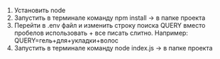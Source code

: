 1) Установить node
2) Запустить в терминале команду npm install -> в папке проекта 
3) Перейти в .env файл и изменить строку поиска QUERY вместо пробелов использовать + все писать слитно. 
Например: QUERY=гель+для+укладки+волос
4) Запустить в терминале команду node index.js -> в папке проекта


